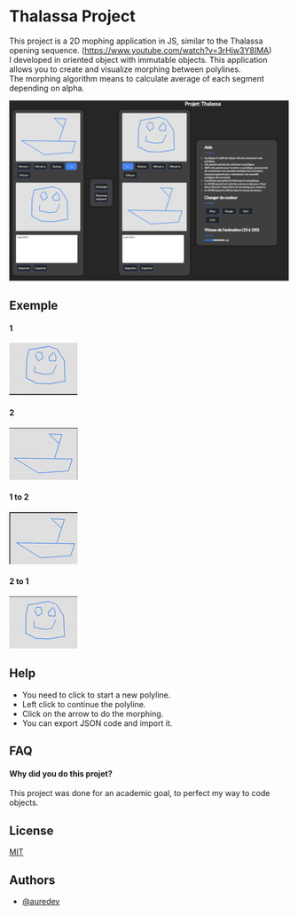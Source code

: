 
# Thalassa Project

This project is a 2D mophing application in JS, similar to the Thalassa opening sequence. (https://www.youtube.com/watch?v=3rHjw3Y8IMA)  
I developed in oriented object with immutable objects.
This application allows you to create and visualize morphing between polylines.  
The morphing algorithm means to calculate average of each segment depending on alpha.

![alt text](src/thalassa.png?raw=true)

## Exemple

#### 1
![alt text](src/12.gif?raw=true)
#### 2
![alt text](src/21.gif?raw=true)
#### 1 to 2
![alt text](src/2.gif?raw=true)
#### 2 to 1
![alt text](src/1.gif?raw=true)


## Help
* You need to click to start a new polyline.
* Left click to continue the polyline.
* Click on the arrow to do the morphing.
* You can export JSON code and import it.


## FAQ

#### Why did you do this projet?

This project was done for an academic goal, to perfect my way to code objects.


## License

[MIT](https://choosealicense.com/licenses/mit/)


## Authors

- [@auredev](https://www.github.com/aurxdev)


